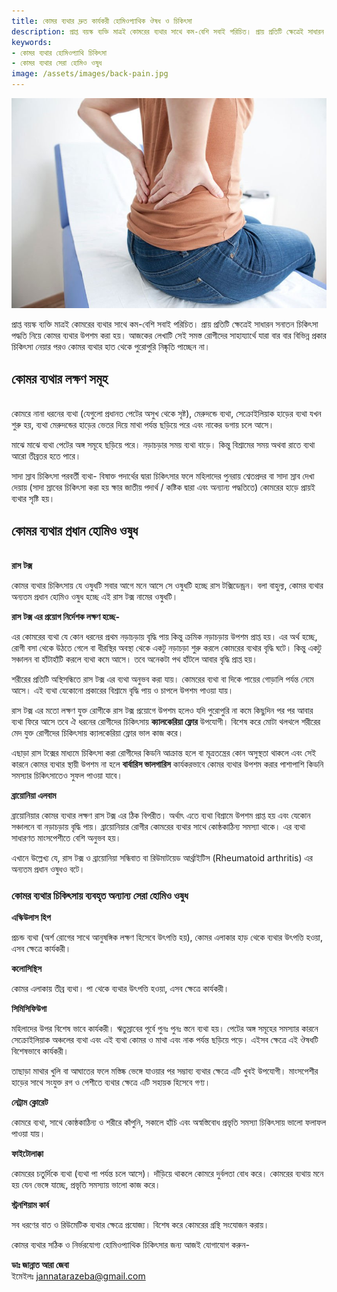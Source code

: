 ```yaml
---
title: কোমর ব্যথার দ্রুত কার্যকরী হোমিওপ্যাথিক ঔষধ ও চিকিৎসা
description: প্রাপ্ত বয়স্ক ব্যক্তি মাত্রই কোমরের ব্যথার সাথে কম-বেশি সবাই পরিচিত। প্রায় প্রতিটি ক্ষেত্রেই সাধারন সনাতন চিকিৎসা পদ্ধতি নিয়ে কোমর ব্যথার উপশম করা হয়। আজকের লেখাটি সেই সমস্ত রোগীদের সাহায্যার্থে যারা বার বার বিভিন্ন প্রকার চিকিৎসা নেয়ার পরও কোমর ব্যথার হাত থেকে পুরোপুরি নিষ্কৃতি পাচ্ছেন না।
keywords: 
- কোমর ব্যথার হোমিওপ্যাথি চিকিৎসা
- কোমর ব্যথার সেরা হোমিও ওষুধ
image: /assets/images/back-pain.jpg
---
```

![কোমর ব্যথার হোমিওপ্যাথি চিকিৎসা](/assets/images/back-pain.jpg)

প্রাপ্ত বয়স্ক ব্যক্তি মাত্রই কোমরের ব্যথার সাথে কম-বেশি সবাই পরিচিত। প্রায় প্রতিটি ক্ষেত্রেই সাধারন সনাতন চিকিৎসা পদ্ধতি নিয়ে কোমর ব্যথার উপশম করা হয়। আজকের লেখাটি সেই সমস্ত রোগীদের সাহায্যার্থে যারা বার বার বিভিন্ন প্রকার চিকিৎসা নেয়ার পরও কোমর ব্যথার হাত থেকে পুরোপুরি নিষ্কৃতি পাচ্ছেন না।

<h2>কোমর ব্যথার লক্ষণ সমূহ</h2>
<br>
কোমরে নানা ধরনের ব্যথা (যেগুলো প্রধানত পেটের অসুখ থেকে সৃষ্ট), মেরুদন্ডে ব্যথা, সেক্রোইলিয়াক হাড়ের ব্যথা যখন শুরু হয়, ব্যথা মেরুদন্ডের হাড়ের ভেতর দিয়ে মাথা পর্যন্ত ছড়িয়ে পরে এবং নাকের ডগায় চলে আসে।

মাঝে মাঝে ব্যথা পেটের অঙ্গ সমূহে ছড়িয়ে পরে। নড়াচড়ার সময় ব্যথা বাড়ে। কিন্তু বিশ্রামের সময় অথবা রাতে ব্যথা আরো তীব্রতর হতে পারে।

সাদা স্রাব চিকিৎসা পরবর্তী ব্যথা- বিষাক্ত পদার্থের দ্বারা চিকিৎসার ফলে মহিলাদের পুনরায় শ্বেতপ্রদর বা সাদা স্রাব দেখা দেয়ায় (সাদা স্রাবের চিকিৎসা করা হয় ক্ষার জাতীয় পদার্থ / কষ্টিক দ্বারা এবং অন্যান্য পদ্ধতিতে) কোমরের হাড়ে প্রায়ই ব্যথার সৃষ্টি হয়।

<h2>কোমর ব্যথার প্রধান হোমিও ওষুধ</h2>
<br>
<strong>রাস টক্স</strong>

কোমর ব্যথার চিকিৎসায় যে ওষুধটি সবার আগে মনে আসে সে ওষুধটি হচ্ছে রাস টক্সিডেন্ড্রন। বলা বাহুল্য, কোমর ব্যথার অন্যতম প্রধান হোমিও ওষুধ হচ্ছে এই রাস টক্স নামের ওষুধটি।

<b>রাস টক্স এর প্রয়োগ নির্দেশক লক্ষণ হচ্ছে-</b>

এর কোমরের ব্যথা যে কোন ধরনের প্রথম নড়াচড়ায় বৃদ্ধি পায় কিন্তু ক্রমিক নড়াচড়ায় উপশম প্রাপ্ত হয়। এর অর্থ হচ্ছে, রোগী বসা থেকে উঠতে গেলে বা ধীরস্থির অবস্থা থেকে একটু নড়াচড়া শুরু করলে কোমরের ব্যথার বৃদ্ধি ঘটে। কিন্তু একটু সঞ্চালন বা হাঁটাহাঁটি করলে ব্যথা কমে আসে। তবে অনেকটা পথ হাঁটলে আবার বৃদ্ধি প্রাপ্ত হয়।

শরীরের প্রতিটি অস্থিসন্ধিতে রাস টক্স এর ব্যথা অনুভব করা যায়। কোমরের ব্যথা বা দিকে পায়ের গোড়ালি পর্যন্ত নেমে আসে। এই ব্যথা যেকোনো প্রকারের বিশ্রামে বৃদ্ধি পায় ও চাপলে উপশম পাওয়া যায়।

রাস টক্স এর মতো লক্ষণ যুক্ত রোগীকে রাস টক্স প্রয়োগে উপশম হলেও যদি পুরোপুরি না কমে কিছুদিন পর পর আবার ব্যথা ফিরে আসে তবে ঐ ধরনের রোগীদের চিকিৎসায় <strong>ক্যালকেরিয়া ফ্লোর</strong> উপযোগী। বিশেষ করে মোটা থলথলে শরীরের মেদ যুক্ত রোগীদের চিকিৎসায় ক্যালকেরিয়া ফ্লোর ভাল কাজ করে।

এছাড়া রাস টক্সের মাধ্যমে চিকিৎসা করা রোগীদের কিডনি আক্রান্ত হলে বা মূত্রতন্ত্রের কোন অসুস্থতা থাকলে এবং সেই কারনে কোমর ব্যথার স্থায়ী উপশম না হলে <strong>বার্বারিস ভালগারিস</strong> কার্যকরভাবে কোমর ব্যথার উপশম করার পাশাপাশি কিডনি সমস্যার চিকিৎসাতেও সুফল পাওয়া যাবে।

<strong>ব্রায়োনিয়া এলবাম</strong>

ব্রায়োনিয়ার কোমর ব্যথার লক্ষণ রাস টক্স এর ঠিক বিপরীত। অর্থাৎ এতে ব্যথা বিশ্রামে উপশম প্রাপ্ত হয় এবং যেকোন সঞ্চালনে বা নড়াচড়ায় বৃদ্ধি পায়। ব্রায়োনিয়ার রোগীর কোমরের ব্যথার সাথে কোষ্ঠকাঠিন্য সমস্যা থাকে। এর ব্যথা সাধারণত মাংসপেশীতে বেশি অনুভব হয়।

এখানে উল্লেখ্য যে, রাস টক্স ও ব্রায়োনিয়া সন্ধিবাত বা রিউমাটয়েড আর্থ্রাইটিস (Rheumatoid arthritis) এর অন্যতম প্রধান ওষুধও বটে।

<h3>কোমর ব্যথার চিকিৎসায় ব্যবহৃত অন্যান্য সেরা হোমিও ওষুধ</h3>

<strong>এস্কিউলাস হিপ</strong>

প্রচন্ড ব্যথা (অর্শ রোগের সাথে আনুষঙ্গিক লক্ষণ হিসেবে উৎপত্তি হয়), কোমর এলাকার হাড় থেকে ব্যথার উৎপত্তি হওয়া, এসব ক্ষেত্রে কার্যকরী।

<strong>কলোসিন্থিস</strong>

কোমর এলাকায় তীব্র ব্যথা। পা থেকে ব্যথার উৎপত্তি হওয়া, এসব ক্ষেত্রে কার্যকরী।

<strong>সিমিসিফিউগা</strong>

মহিলাদের উপর বিশেষ ভাবে কার্যকরী। ঋতুস্রাবের পূর্বে পুনঃ পুনঃ স্তনে ব্যথা হয়। পেটের অঙ্গ সমূহের সমস্যার কারনে সেক্রোইলিয়াক অঞ্চলের ব্যথা এবং এই ব্যথা কোমর ও মাথা এবং নাক পর্যন্ত ছড়িয়ে পড়ে। এইসব ক্ষেত্রে এই ঔষধটি বিশেষভাবে কার্যকরী।

তাছাড়া মাথার খুলি বা আঘাতের ফলে মস্তিষ্ক ভেঙ্গে যাওয়ার পর সম্ভাব্য ব্যথার ক্ষেত্রে এটি খুবই উপযোগী। মাংসপেশীর হাড়ের সাথে সংযুক্ত রগ ও পেশীতে ব্যথার ক্ষেত্রে এটি সহায়ক হিসেবে গণ্য।

<strong>নেট্রাম ক্লোরেট</strong>

কোমরে ব্যথা, সাথে কোষ্ঠকাঠিন্য ও শরীরে কাঁপুনি, সকালে হাঁচি এবং অস্বস্তিবোধ প্রভৃতি সমস্যা চিকিৎসায় ভালো ফলাফল পাওয়া যায়।

<strong>ফাইটোলাক্কা</strong>

কোমরের চতুর্দিকে ব্যথা (ব্যথা পা পর্যন্ত চলে আসে)। দাঁড়িয়ে থাকলে কোমরে দুর্বলতা বোধ করে। কোমরের ব্যথায় মনে হয় যেন ভেঙ্গে যাচ্ছে, প্রভৃতি সমস্যায় ভালো কাজ করে।

<strong>স্ট্রনশিয়াম কার্ব</strong>

সব ধরণের বাত ও রিউমেটিক ব্যথার ক্ষেত্রে প্রযোজ্য। বিশেষ করে কোমরের গ্রন্থি সংযোজন করায়।

কোমর ব্যথার সঠিক ও নির্ভরযোগ্য হোমিওপ্যাথিক চিকিৎসার জন্য আজই যোগাযোগ করুন-

<strong>ডাঃ জান্নাত আরা জেবা</strong><br>
ইমেইলঃ <a href="mailto: jannatarazeba@gmail.com">jannatarazeba@gmail.com</a>
